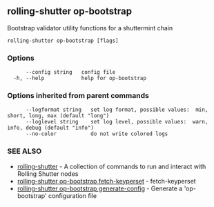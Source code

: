 ## rolling-shutter op-bootstrap

Bootstrap validator utility functions for a shuttermint chain

```
rolling-shutter op-bootstrap [flags]
```

### Options

```
      --config string   config file
  -h, --help            help for op-bootstrap
```

### Options inherited from parent commands

```
      --logformat string   set log format, possible values:  min, short, long, max (default "long")
      --loglevel string    set log level, possible values:  warn, info, debug (default "info")
      --no-color           do not write colored logs
```

### SEE ALSO

* [rolling-shutter](rolling-shutter.md)	 - A collection of commands to run and interact with Rolling Shutter nodes
* [rolling-shutter op-bootstrap fetch-keyperset](rolling-shutter_op-bootstrap_fetch-keyperset.md)	 - fetch-keyperset
* [rolling-shutter op-bootstrap generate-config](rolling-shutter_op-bootstrap_generate-config.md)	 - Generate a 'op-bootstrap' configuration file

